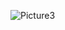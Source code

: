 ![Picture3](https://user-images.githubusercontent.com/116415630/204565653-08ad96e4-10c2-4471-b357-43d5933a53d2.jpg)
